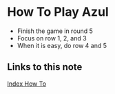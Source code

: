 # How To Play Azul

- Finish the game in round 5
- Focus on row 1, 2, and 3
- When it is easy, do row 4 and 5 
## Links to this note

[Index How To](index-how-to.md)

